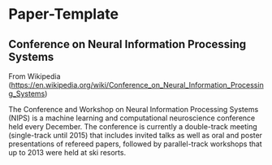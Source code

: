 # Paper-Template
## Conference on Neural Information Processing Systems
From Wikipedia (https://en.wikipedia.org/wiki/Conference_on_Neural_Information_Processing_Systems)

The Conference and Workshop on Neural Information Processing Systems (NIPS) is a machine learning and computational neuroscience conference held every December. The conference is currently a double-track meeting (single-track until 2015) that includes invited talks as well as oral and poster presentations of refereed papers, followed by parallel-track workshops that up to 2013 were held at ski resorts.
